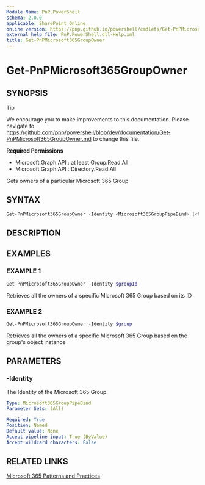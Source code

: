 ```yaml
---
Module Name: PnP.PowerShell
schema: 2.0.0
applicable: SharePoint Online
online version: https://pnp.github.io/powershell/cmdlets/Get-PnPMicrosoft365GroupOwner.html
external help file: PnP.PowerShell.dll-Help.xml
title: Get-PnPMicrosoft365GroupOwner
---
```

  
# Get-PnPMicrosoft365GroupOwner

## SYNOPSIS

> [!TIP]
> We encourage you to make improvements to this documentation. Please navigate to https://github.com/pnp/powershell/blob/dev/documentation/Get-PnPMicrosoft365GroupOwner.md to change this file.


**Required Permissions**

  * Microsoft Graph API : at least Group.Read.All
  * Microsoft Graph API : Directory.Read.All

Gets owners of a particular Microsoft 365 Group

## SYNTAX

```powershell
Get-PnPMicrosoft365GroupOwner -Identity <Microsoft365GroupPipeBind> [<CommonParameters>]
```

## DESCRIPTION

## EXAMPLES

### EXAMPLE 1
```powershell
Get-PnPMicrosoft365GroupOwner -Identity $groupId
```

Retrieves all the owners of a specific Microsoft 365 Group based on its ID

### EXAMPLE 2
```powershell
Get-PnPMicrosoft365GroupOwner -Identity $group
```

Retrieves all the owners of a specific Microsoft 365 Group based on the group's object instance

## PARAMETERS

### -Identity
The Identity of the Microsoft 365 Group.

```yaml
Type: Microsoft365GroupPipeBind
Parameter Sets: (All)

Required: True
Position: Named
Default value: None
Accept pipeline input: True (ByValue)
Accept wildcard characters: False
```

## RELATED LINKS

[Microsoft 365 Patterns and Practices](https://aka.ms/m365pnp)


